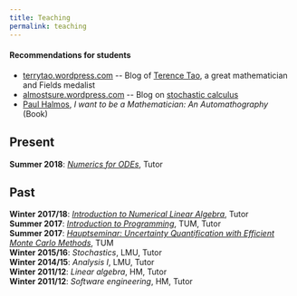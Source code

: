 ```yaml
---
title: Teaching
permalink: teaching
---
```


#### Recommendations for students
- [terrytao.wordpress.com](https://terrytao.wordpress.com/) -- Blog of [Terence Tao](https://en.wikipedia.org/wiki/Terence_Tao), a great mathematician and Fields medalist  
- [almostsure.wordpress.com](https://almostsure.wordpress.com/) -- Blog on [stochastic calculus](https://en.wikipedia.org/wiki/Stochastic_calculus)  
- [Paul Halmos](https://en.wikipedia.org/wiki/Paul_Halmos), _I want to be a Mathematician: An Automathography_ (Book)

## Present
**Summer 2018**: [*Numerics for ODEs*](https://www-m2.ma.tum.de/bin/view/M2/Allgemeines/NUMODE18), Tutor 

## Past
**Winter 2017/18**: [*Introduction to Numerical Linear Algebra*](https://www-m2.ma.tum.de/bin/view/M2/Allgemeines/NLA17), Tutor  
**Summer 2017**: [_Introduction to Programming_](https://www-m2.ma.tum.de/bin/view/M2/Allgemeines/Einf%fchrungInDieProgrammierung%28MA8003%29), TUM, Tutor  
**Summer 2017**: [_Hauptseminar: Uncertainty Quantification with Efficient Monte Carlo Methods_](https://www-m2.ma.tum.de/bin/view/M2/Allgemeines/UQSEM), TUM  
**Winter 2015/16**: _Stochastics_, LMU, Tutor  
**Winter 2014/15**: _Analysis I_, LMU, Tutor  
**Winter 2011/12**: _Linear algebra_, HM, Tutor  
**Winter 2011/12**: _Software engineering_, HM, Tutor

